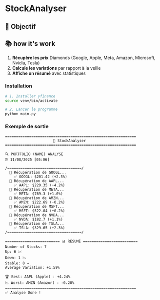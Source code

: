 # StockAnalyser

## 🎯 Objectif


## 📚 how it's work

1. **Récupère les prix** Diamonds (Google, Apple, Meta, Amazon, Microsoft, Nvidia, Tesla)
2. **Calcule les variations** par rapport à la veille
3. **Affiche un résumé** avec statistiques

### Installation
```bash
# 1. Installer yfinance
source venv/bin/activate

# 2. Lancer le programme
python main.py
```

### Exemple de sortie
```
============================================================
                      🚀 StockAnalyser                       
============================================================

🔍 PORTFOLIO (NAME) ANALYSE 
⏰ 11/08/2025 [05:06]

/==================================/
  📡 Récupération de GOOGL...
    ✅ GOOGL: $201.42 (+2.5%)
  📡 Récupération de AAPL...
    ✅ AAPL: $229.35 (+4.2%)
  📡 Récupération de META...
    ✅ META: $769.3 (+1.0%)
  📡 Récupération de AMZN...
    ✅ AMZN: $222.69 (-0.2%)
  📡 Récupération de MSFT...
    ✅ MSFT: $522.04 (+0.2%)
  📡 Récupération de NVDA...
    ✅ NVDA: $182.7 (+1.1%)
  📡 Récupération de TSLA...
    ✅ TSLA: $329.65 (+2.3%)
/==================================/

========================= 📊 RÉSUMÉ =========================
Number of Stocks: 7
Up: 6 📈
Down: 1 📉
Stable: 0 ➡️
Average Variation: +1.59%

🏆 Best: AAPL (Apple) : +4.24%
📉 Worst: AMZN (Amazon) : -0.20%
============================================================
✅ Analyse Done !

```



